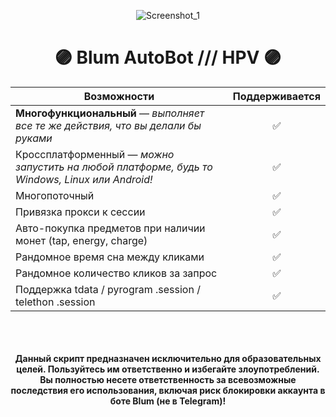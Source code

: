 <div align="center">

![Screenshot_1](https://telegra.ph/file/a71204ab9981ce705a8b5.png)

# 🟣 Blum AutoBot /// HPV 🟣

| **Возможности**                                                    | **Поддерживается**  |
|----------------------------------------------------------------|:---------------:|
| **Многофункциональный** — *выполняет все те же действия, что вы делали бы руками* |✅|
| Кроссплатформенный — *можно запустить на любой платформе, будь то Windows, Linux или Android!* |✅|
| Многопоточный                                                  |✅|
| Привязка прокси к сессии                                       |✅|
| Авто-покупка предметов при наличии монет (tap, energy, charge) |✅|
| Рандомное время сна между кликами                              |✅|
| Рандомное количество кликов за запрос                          |✅|
| Поддержка tdata / pyrogram .session / telethon .session        |✅|

<br><br><br>
**Данный скрипт предназначен исключительно для образовательных целей. Пользуйтесь им ответственно и избегайте злоупотреблений. Вы полностью несете ответственность за всевозможные последствия его использования, включая риск блокировки аккаунта в боте Blum (не в Telegram)!**

</div>
